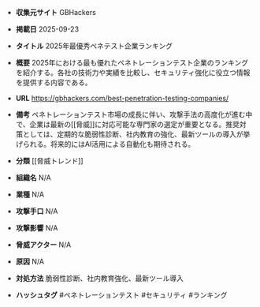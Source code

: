 - **収集元サイト**
GBHackers

- **掲載日**
2025-09-23

- **タイトル**
2025年最優秀ペネテスト企業ランキング

- **概要**
2025年における最も優れたペネトレーションテスト企業のランキングを紹介する。各社の技術力や実績を比較し、セキュリティ強化に役立つ情報を提供する内容である。

- **URL**
https://gbhackers.com/best-penetration-testing-companies/

- **備考**
ペネトレーションテスト市場の成長に伴い、攻撃手法の高度化が進む中で、企業は最新の[[脅威]]に対応可能な専門家の選定が重要となる。推奨対策としては、定期的な脆弱性診断、社内教育の強化、最新ツールの導入が挙げられる。将来的にはAI活用による自動化も期待される。

- **分類**
[[脅威トレンド]]

- **組織名**
N/A

- **業種**
N/A

- **攻撃手口**
N/A

- **攻撃影響**
N/A

- **脅威アクター**
N/A

- **原因**
N/A

- **対処方法**
脆弱性診断、社内教育強化、最新ツール導入

- **ハッシュタグ**
#ペネトレーションテスト #セキュリティ #ランキング
